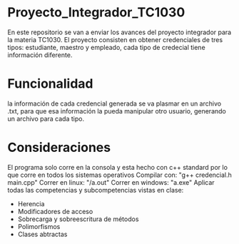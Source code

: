 # Proyecto_Integrador_TC1030
En este repositorio se van a enviar los avances del proyecto integrador para la materia TC1030.
El proyecto consisten en obtener credenciales de tres tipos: estudiante, maestro y empleado, cada tipo de credecial tiene información diferente. 

# Funcionalidad
la información de cada credencial generada se va plasmar en un archivo .txt, para que esa información la pueda manipular otro usuario, generando un archivo para cada tipo.

# Consideraciones
El programa solo corre en la consola y esta hecho con c++ standard por lo que corre en todos los sistemas operativos
Compilar con: "g++ credencial.h main.cpp"
Correr en linux: "/a.out"
Correr en windows: "a.exe"
Aplicar todas las competencias y subcompetencias vistas en clase:
 - Herencia
 - Modificadores de acceso
 - Sobrecarga y sobreescritura de métodos
 - Polimorfismos
 - Clases abtractas
